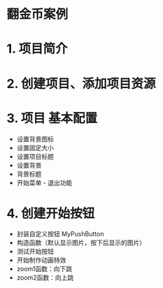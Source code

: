 # 翻金币案例

# 1. 项目简介

# 2. 创建项目、添加项目资源

# 3. 项目 基本配置
- 设置背景图标
- 设置固定大小
- 设置项目标题
- 设置背景
- 背景标题
- 开始菜单 - 退出功能

# 4. 创建开始按钮
- 封装自定义按钮 MyPushButton
- 构造函数（默认显示图片，按下后显示的图片）
- 测试开始按钮
- 开始制作动画特效
- zoom1函数：向下跳
- zoom2函数：向上跳